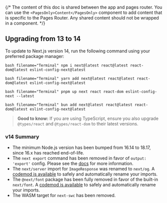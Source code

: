 {/\* The content of this doc is shared between the app and pages router.
You can use the `<PagesOnly>Content</PagesOnly>` component to add
content that is specific to the Pages Router. Any shared content should
not be wrapped in a component. \*/}

## Upgrading from 13 to 14

To update to Next.js version 14, run the following command using your
preferred package manager:

`bash filename="Terminal" npm i next@latest react@latest react-dom@latest eslint-config-next@latest`

`bash filename="Terminal" yarn add next@latest react@latest react-dom@latest eslint-config-next@latest`

`bash filename="Terminal" pnpm up next react react-dom eslint-config-next --latest`

`bash filename="Terminal" bun add next@latest react@latest react-dom@latest eslint-config-next@latest`

> **Good to know:** If you are using TypeScript, ensure you also upgrade
> `@types/react` and `@types/react-dom` to their latest versions.

### v14 Summary

-   The minimum Node.js version has been bumped from 16.14 to 18.17,
    since 16.x has reached end-of-life.
-   The `next export` command has been removed in favor of
    `output: 'export'` config. Please see the
    [docs](https://nextjs.org/docs/app/building-your-application/deploying/static-exports)
    for more information.
-   The `next/server` import for `ImageResponse` was renamed to
    `next/og`. A [codemod is
    available](/docs/app/building-your-application/upgrading/codemods#next-og-import)
    to safely and automatically rename your imports.
-   The `@next/font` package has been fully removed in favor of the
    built-in `next/font`. A [codemod is
    available](/docs/app/building-your-application/upgrading/codemods#built-in-next-font)
    to safely and automatically rename your imports.
-   The WASM target for `next-swc` has been removed.

